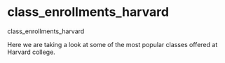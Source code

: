 # class_enrollments_harvard
class_enrollments_harvard

Here we are taking a look at some of the most popular classes offered at Harvard college.
